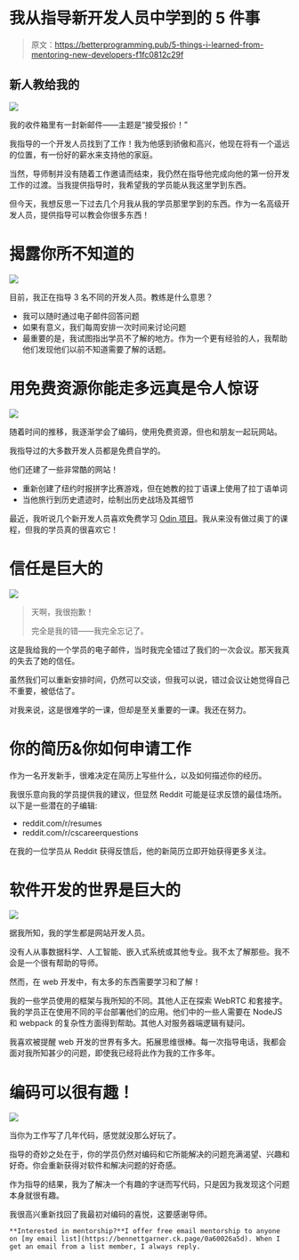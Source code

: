 # 我从指导新开发人员中学到的 5 件事

> 原文：<https://betterprogramming.pub/5-things-i-learned-from-mentoring-new-developers-f1fc0812c29f>

## 新人教给我的

![](img/1994da64819c110ba6e75c553f2b70cf.png)

我的收件箱里有一封新邮件——主题是“接受报价！”

我指导的一个开发人员找到了工作！我为他感到骄傲和高兴，他现在将有一个遥远的位置，有一份好的薪水来支持他的家庭。

当然，导师制并没有随着工作邀请而结束，我仍然在指导他完成向他的第一份开发工作的过渡。当我提供指导时，我希望我的学员能从我这里学到东西。

但今天，我想反思一下过去几个月我从我的学员那里学到的东西。作为一名高级开发人员，提供指导可以教会你很多东西！

# 揭露你所不知道的

![](img/a96685b0cf9542013ca6471ad6db590b.png)

目前，我正在指导 3 名不同的开发人员。教练是什么意思？

*   我可以随时通过电子邮件回答问题
*   如果有意义，我们每周安排一次时间来讨论问题
*   最重要的是，我试图指出学员不了解的地方。作为一个更有经验的人，我帮助他们发现他们以前不知道需要了解的话题。

# 用免费资源你能走多远真是令人惊讶

![](img/0ecb78e7bac2ab4e0dd9a8f8a7a91e24.png)

随着时间的推移，我逐渐学会了编码，使用免费资源，但也和朋友一起玩网站。

我指导过的大多数开发人员都是免费自学的。

他们还建了一些非常酷的网站！

*   重新创建了纽约时报拼字比赛游戏，但在她教的拉丁语课上使用了拉丁语单词
*   当他旅行到历史遗迹时，绘制出历史战场及其细节

最近，我听说几个新开发人员喜欢免费学习 [Odin 项目](https://www.theodinproject.com/)。我从来没有做过奥丁的课程，但我的学员真的很喜欢它！

# 信任是巨大的

![](img/46c6b663ffa1f3377ace96f555ea3a9d.png)

> 天啊，我很抱歉！
> 
> 完全是我的错——我完全忘记了。

这是我给我的一个学员的电子邮件，当时我完全错过了我们的一次会议。那天我真的失去了她的信任。

虽然我们可以重新安排时间，仍然可以交谈，但我可以说，错过会议让她觉得自己不重要，被低估了。

对我来说，这是很难学的一课，但却是至关重要的一课。我还在努力。

# 你的简历&你如何申请工作

作为一名开发新手，很难决定在简历上写些什么，以及如何描述你的经历。

我很乐意向我的学员提供我的建议，但显然 Reddit 可能是征求反馈的最佳场所。以下是一些潜在的子编辑:

*   reddit.com/r/resumes
*   reddit.com/r/cscareerquestions

在我的一位学员从 Reddit 获得反馈后，他的新简历立即开始获得更多关注。

# 软件开发的世界是巨大的

![](img/ed38df6d6095ed5e66b63fda829610c3.png)

据我所知，我的学生都是网站开发人员。

没有人从事数据科学、人工智能、嵌入式系统或其他专业。我不太了解那些。我不会是一个很有帮助的导师。

然而，在 web 开发中，有太多的东西需要学习和了解！

我的一些学员使用的框架与我所知的不同。其他人正在探索 WebRTC 和套接字。我的学员正在使用不同的平台部署他们的应用。他们中的一些人需要在 NodeJS 和 webpack 的复杂性方面得到帮助。其他人对服务器端逻辑有疑问。

我喜欢被提醒 web 开发的世界有多大。拓展思维很棒。每一次指导电话，我都会面对我所知甚少的问题，即使我已经将此作为我的工作多年。

# 编码可以很有趣！

![](img/ba72a50008e6216e8464016858683698.png)

当你为工作写了几年代码，感觉就没那么好玩了。

指导的奇妙之处在于，你的学员仍然对编码和它所能解决的问题充满渴望、兴趣和好奇。你会重新获得对软件和解决问题的好奇感。

作为指导的结果，我为了解决一个有趣的字谜而写代码，只是因为我发现这个问题本身就很有趣。

我很高兴重新找回了我最初对编码的喜悦，这要感谢导师。

```
**Interested in mentorship?**I offer free email mentorship to anyone on [my email list](https://bennettgarner.ck.page/0a60026a5d). When I get an email from a list member, I always reply.
```